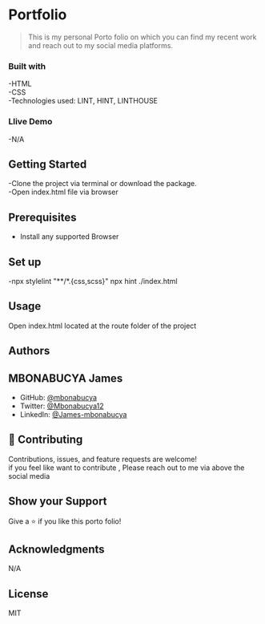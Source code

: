 # Portfolio

>This is  my personal Porto folio on which you can find my recent work and reach out to my social media platforms.

### Built with 

-HTML  
-CSS  
-Technologies used: LINT, HINT, LINTHOUSE 

### Llive Demo 

-N/A

## Getting Started 

-Clone the project via terminal or download the package.  
-Open index.html file via browser  

## Prerequisites

- Install any supported Browser

## Set up
-npx stylelint "**/*.{css,scss}" npx hint ./index.html

## Usage

Open index.html located at the route folder of the project

## Authors

## MBONABUCYA James

- GitHub: [@mbonabucya](https://github.com/mbonabucya)
- Twitter: [@Mbonabucya12](https://twitter.com/Mbonabucya12)
- LinkedIn: [@James-mbonabucya](https://linkedin.com/in/james-mbonabucya)

## 🤝 Contributing

Contributions, issues, and feature requests are welcome!  
if you feel like want to contribute , Please reach out to me via above the social media 

## Show your Support 

Give a ⭐️ if you like this porto folio!

## Acknowledgments
N/A

## License

MIT 
